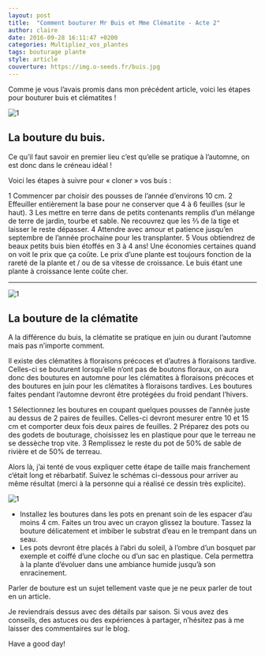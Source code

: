```yaml
---
layout: post
title:  "Comment bouturer Mr Buis et Mme Clématite - Acte 2"
author: claire
date: 2016-09-28 16:11:47 +0200
categories: Multipliez_vos_plantes
tags: bouturage	plante
style: article
couverture: https://img.o-seeds.fr/buis.jpg
---
```


Comme je vous l’avais promis dans mon précédent article, voici les étapes pour bouturer buis et clématites !

<!--more-->

![1](https://img.o-seeds.fr/buis-1.jpg)

## La bouture du buis.

Ce qu’il faut savoir en premier lieu c’est qu’elle se pratique à l’automne, on est donc dans le créneau idéal !

Voici les étapes à suivre pour « cloner » vos buis :

1 Commencer par choisir des pousses de l’année d’environs 10 cm.
2 Effeuiller entièrement la base pour ne conserver que 4 à 6 feuilles (sur le haut).
3 Les mettre en terre dans de petits contenants remplis d’un mélange de terre de jardin, tourbe et sable. Ne recouvrez que les ⅔ de la tige et laisser le reste dépasser.
4 Attendre avec amour et patience jusqu’en septembre de l’année prochaine pour les transplanter.
5 Vous obtiendrez de beaux petits buis bien étoffés en 3 à 4 ans! Une économies certaines quand on voit le prix que ça coûte. Le prix d’une plante est toujours fonction de la rareté de la plante et / ou de sa vitesse de croissance. Le buis étant une plante à croissance lente coûte cher.

---


![1](https://img.o-seeds.fr/clematite.jpg)

## La bouture de la clématite

A la différence du buis, la clématite se pratique en juin ou durant l’automne mais pas n’importe comment.

Il existe des clématites à floraisons précoces et d’autres à floraisons tardive. Celles-ci se bouturent lorsqu’elle n’ont pas de boutons floraux, on aura donc des boutures en automne pour les clématites à floraisons précoces et des boutures en juin pour les clématites à floraisons tardives. Les boutures faites pendant l’automne devront être protégées du froid pendant l’hivers.

1 Sélectionnez les boutures en coupant quelques pousses de l’année juste au dessus de 2 paires de feuilles. Celles-ci devront mesurer entre 10 et 15 cm et comporter deux fois deux paires de feuilles.
2 Préparez des pots ou des godets de bouturage, choisissez les en plastique pour que le terreau ne se dessèche trop vite. 
3 Remplissez le reste du pot de 50% de sable de rivière et de 50% de terreau.

Alors là, j’ai tenté de vous expliquer cette étape de taille  mais franchement c‘était long et rébarbatif. 
Suivez le schémas ci-dessous  pour arriver au même résultat (merci à la personne qui a réalisé ce dessin très explicite).



![1](https://img.o-seeds.fr/clematite-schema.jpg)

- Installez les boutures dans les pots en prenant soin de les espacer d’au moins 4 cm. Faites un trou avec un crayon glissez la bouture. Tassez la bouture délicatement et imbiber le substrat d’eau en le trempant dans un seau.
- Les pots devront être placés à l’abri du soleil, à l’ombre d’un bosquet par exemple et coiffé d’une cloche ou d’un sac en plastique. Cela permettra à la plante d’évoluer dans une ambiance humide jusqu’à son enracinement.

Parler de bouture est un sujet tellement vaste que je ne peux parler de tout en un article.

Je reviendrais dessus avec des détails par saison. Si vous avez des conseils, des astuces ou des expériences à partager, n’hésitez pas à me laisser des commentaires sur le blog.

Have a good day!